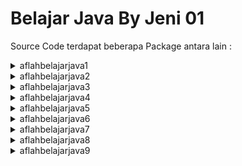 # Belajar Java By Jeni 01

Source Code terdapat beberapa Package antara lain :

<details>
  <summary>aflahbelajarjava1</summary>
  
  - A_HelloWorld.java
  - B_MenampilkanVariable.java
  - C_OperatorAritmatika.java
  - D_IncrementDecrement.java
  - E_OperatorRelasi.java
  - F_OperatorLogikaAND.java
  - G_OperatorLogikaNOT.java
  - H_OperatorLogikaOR.java
  - I_OperatorLogikaXOR.java
  - J_OperatorKondisi.java
  - K_DeklarasiCetakVariable.java
  - L_CariNilaiRataRata.java
  - M_OperatorPecedence.java
  - N_MencariNilaiTerbesar.java
</details>

<details>
  <summary>aflahbelajarjava2</summary>

  - A_MendapatkanInputKeyboard.java
  - B_BelajarJOption.java
  - C_LatihanInputKeyboard.java
  - D_LatihanJOption.java
</details>

<details>
  <summary>aflahbelajarjava3</summary>

  - A_StatementIf.java
  - B_StatementIfElse.java
  - C_StatementIfElseIf.java
  - D_StatementIfElseElseIf.java
  - E_StatementSwitch.java
  - F_WhileLoop.java
  - G_DoWhileLoop.java
  - H_ForLoop.java
  - I_BreakUnlabeled.java
  - J_BreakLabeled.java
  - K_ContinueUnlabeled.java
  - L_ContinueLabeled.java
  - M_LatihanInputNilai.java
  - N_MembacaBilangan.java
  - O_CetakSeratusKali.java
  - P_HitungPerpangkatan.java
</details>

<details>
  <summary>aflahbelajarjava4</summary>

  - A_ArraySample.java
  - B_ArrayMultiDimensi.java
  - C_LatihanBukuAlamat.java
</details>

<details>
  <summary>aflahbelajarjava5</summary>

  - A_CommandLineExample.java
  - B_LatihanCommandLine.java
</details>
  
<details>
  <summary>aflahbelajarjava6</summary>

  - A_PassByValue.java
  - B_PassByReference.java
</details>

<details>
  <summary>aflahbelajarjava7</summary>

  - StudentRecord.java
  - StudentRecordExample.java
</details>

<details>
  <summary>aflahbelajarjava8</summary>

  - A_Person.java
  - B_Student.java
  - C_Employee.java
  - D_LivingThing.java
  - E_Human.java
  - F_Line.java
  - G_Relation.java
  - H_LatihanPerson.java
  - I_LatihanStudent.java
  - J_LatihanNilai.java
  - Shape.java
</details>

<details>
  <summary>aflahbelajarjava9</summary>

  - ExceptionHandling.java
  - TestException.java
</details>

